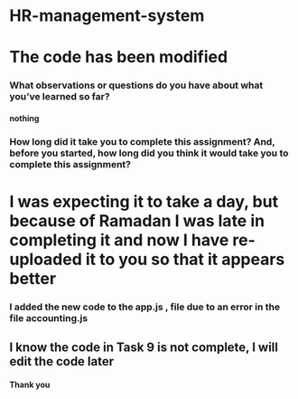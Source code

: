 # HR-management-system

# The code has been modified

### What observations or questions do you have about what you’ve learned so far?
 #### nothing

 ### How long did it take you to complete this assignment? And, before you started, how long did you think it would take you to complete this assignment?

 # I was expecting it to take a day, but because of Ramadan I was late in completing it and now I have re-uploaded it to you so that it appears better

### I added the new code to the app.js , file due to an error in the file accounting.js
## I know the code in Task 9 is not complete, I will edit the code later 
#### Thank you 

